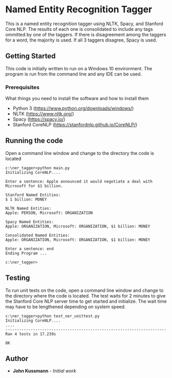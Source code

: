 # Named Entity Recognition Tagger
This is a named entity recognition tagger using NLTK, Spacy, and Stanford Core NLP. The results of each one is consolidated to include any tags ommitted by one of the taggers. If there is disagreement among the taggers for a word, the majority is used. If all 3 taggers disagree, Spacy is used.

## Getting Started

This code is initially written to run on a Windows 10 environment. The program is run from the command line and any IDE can be used.

### Prerequisites

What things you need to install the software and how to install them
* Python 3 (https://www.python.org/downloads/windows/)
* NLTK (https://www.nltk.org/)
* Spacy (https://spacy.io/)
* Stanford CoreNLP (https://stanfordnlp.github.io/CoreNLP/)

## Running the code

Open a command line window and change to the directory the code is located

```
c:\ner_tagger>python main.py
Initializing CoreNLP....

Enter a sentence: Apple announced it would negotiate a deal with Microsoft for $1 billion.

Stanford Named Entities:
$ 1 billion: MONEY

NLTK Named Entities:
Apple: PERSON, Microsoft: ORGANIZATION

Spacy Named Entities:
Apple: ORGANIZATION, Microsoft: ORGANIZATION, $1 billion: MONEY

Consolidated Named Entities:
Apple: ORGANIZATION, Microsoft: ORGANIZATION, $1 billion: MONEY

Enter a sentence: end
Ending Program ...

c:\ner_tagger>
```

## Testing

To run unit tests on the code, open a command line window and change to the directory where the code is located.
The test waits for 2 minutes to give the Stanford Core NLP server time to get started and initialize.
The wait time may have to be lengthened depending on system speed.

```
c:\ner_tagger>python test_ner_unittest.py
Initializing CoreNLP....
....
----------------------------------------------------------------------
Ran 4 tests in 17.239s

OK
```

## Author

* **John Kussmann** - *Initial work*